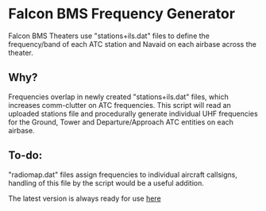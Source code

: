 # Falcon BMS Frequency Generator
Falcon BMS Theaters use "stations+ils.dat" files to define the frequency/band of each ATC station and Navaid on each airbase across the theater.

## Why?
Frequencies overlap in newly created "stations+ils.dat" files, which increases comm-clutter on ATC frequencies.
This script will read an uploaded stations file and procedurally generate individual UHF frequencies for the Ground, Tower and Departure/Approach ATC entities on each airbase.

## To-do:
"radiomap.dat" files assign frequencies to individual aircraft callsigns, handling of this file by the script would be a useful addition.

The latest version is always ready for use [here](http://fabioschick.altervista.org/tools/BMS-Frequency-Generator/)
